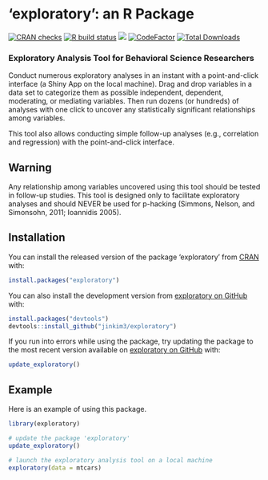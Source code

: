 
<!-- README.md is generated from README.Rmd. Please edit that file -->

# ‘exploratory’: an R Package

<!-- badges: start -->

[![CRAN
checks](https://cranchecks.info/badges/summary/exploratory)](https://cran.r-project.org/web/checks/check_results_exploratory.html)
[![R build
status](https://github.com/jinkim3/exploratory/workflows/R-CMD-check/badge.svg)](https://github.com/jinkim3/exploratory/actions)
[![](https://img.shields.io/github/last-commit/jinkim3/exploratory.svg)](https://github.com/jinkim3/exploratory/commits/master)
[![CodeFactor](https://www.codefactor.io/repository/github/jinkim3/exploratory/badge)](https://www.codefactor.io/repository/github/jinkim3/exploratory)
[![Total
Downloads](http://cranlogs.r-pkg.org/badges/grand-total/exploratory?color=blue)](https://cran.r-project.org/package=exploratory)
<!-- badges: end -->

### Exploratory Analysis Tool for Behavioral Science Researchers

Conduct numerous exploratory analyses in an instant with a
point-and-click interface (a Shiny App on the local machine). Drag and
drop variables in a data set to categorize them as possible independent,
dependent, moderating, or mediating variables. Then run dozens (or
hundreds) of analyses with one click to uncover any statistically
significant relationships among variables.

This tool also allows conducting simple follow-up analyses (e.g.,
correlation and regression) with the point-and-click interface.

## Warning

Any relationship among variables uncovered using this tool should be
tested in follow-up studies. This tool is designed only to facilitate
exploratory analyses and should NEVER be used for p-hacking (Simmons,
Nelson, and Simonsohn, 2011; Ioannidis 2005).

## Installation

You can install the released version of the package ‘exploratory’ from
[CRAN](https://cran.r-project.org/package=exploratory) with:

``` r
install.packages("exploratory")
```

You can also install the development version from [exploratory on
GitHub](https://github.com/jinkim3/exploratory) with:

``` r
install.packages("devtools")
devtools::install_github("jinkim3/exploratory")
```

If you run into errors while using the package, try updating the package
to the most recent version available on [exploratory on
GitHub](https://github.com/jinkim3/exploratory) with:

``` r
update_exploratory()
```

## Example

Here is an example of using this package.

``` r
library(exploratory)

# update the package 'exploratory'
update_exploratory()

# launch the exploratory analysis tool on a local machine
exploratory(data = mtcars)
```
